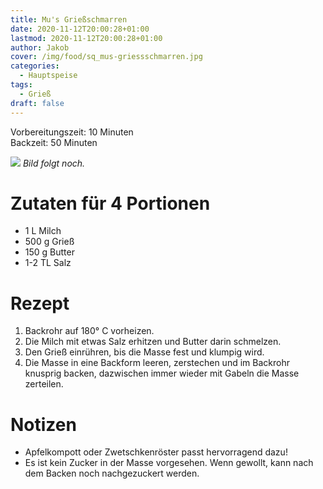 ```yaml
---
title: Mu's Grießschmarren
date: 2020-11-12T20:00:28+01:00
lastmod: 2020-11-12T20:00:28+01:00
author: Jakob
cover: /img/food/sq_mus-griessschmarren.jpg
categories:
  - Hauptspeise
tags:
  - Grieß
draft: false
---
```


Vorbereitungszeit: 10 Minuten  
Backzeit: 50 Minuten

<!--more-->

![](/img/food/mus-griessschmarren.jpg)
*Bild folgt noch.*

# Zutaten für 4 Portionen

- 1 L Milch
- 500 g Grieß
- 150 g Butter
- 1-2 TL Salz

# Rezept

1. Backrohr auf 180° C vorheizen.
2. Die Milch mit etwas Salz erhitzen und Butter darin schmelzen.
3. Den Grieß einrühren, bis die Masse fest und klumpig wird.
4. Die Masse in eine Backform leeren, zerstechen und im Backrohr knusprig backen, dazwischen immer wieder mit Gabeln die Masse zerteilen.

# Notizen

- Apfelkompott oder Zwetschkenröster passt hervorragend dazu!
- Es ist kein Zucker in der Masse vorgesehen. Wenn gewollt, kann nach dem Backen noch nachgezuckert werden.